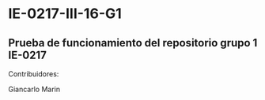 # IE-0217-III-16-G1
Prueba de funcionamiento del repositorio grupo 1 IE-0217
------------
Contribuidores:

Giancarlo Marin 
